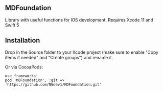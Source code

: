 ## MDFoundation
Library with useful functions for IOS development.
Requires Xcode 11 and Swift 5

## Installation
Drop in the Source folder to your Xcode project (make sure to enable "Copy items if needed" and "Create groups") and rename it.

Or via CocoaPods:
```
use_frameworks!
pod 'MDFoundation', :git => 'https://github.com/NGdev1/MDFoundation.git'
```